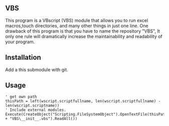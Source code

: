 ## VBS
This program is a VBscript (VBS) module that allows you to run excel macros,touch directories, and many other things in just one line.
One drawback of this program is that you have to name the repository "VBS", It only one rule will dramatically increase the maintainability and readability of your program.

## Installation
Add a this submodule with git.

## Usage
```vbscript
' get own path
thisPath = left(wscript.scriptfullname, len(wscript.scriptfullname) - len(wscript.scriptname))
' Include external modules.
Execute(CreateObject("Scripting.FileSystemObject").OpenTextFile(thisPath + "VBS\__init__.vbs").ReadAll())
```

